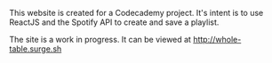 This website is created for a Codecademy project. It's intent is to use ReactJS and the Spotify API to create and save a playlist.

The site is a work in progress. It can be viewed at http://whole-table.surge.sh
